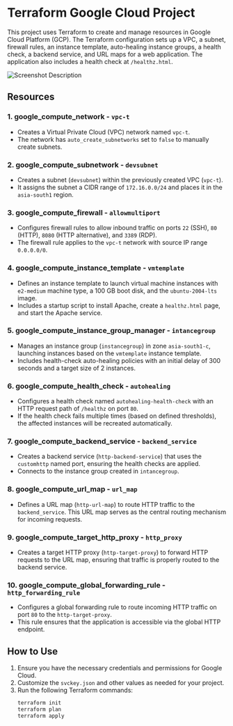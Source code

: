 # Terraform Google Cloud Project

This project uses Terraform to create and manage resources in Google Cloud Platform (GCP). The Terraform configuration sets up a VPC, a subnet, firewall rules, an instance template, auto-healing instance groups, a health check, a backend service, and URL maps for a web application. The application also includes a health check at `/healthz.html`.

![Screenshot Description](GCP_Project1/diagram.png)

## Resources

### 1. **google_compute_network** - `vpc-t`
   - Creates a Virtual Private Cloud (VPC) network named `vpc-t`.
   - The network has `auto_create_subnetworks` set to `false` to manually create subnets.

### 2. **google_compute_subnetwork** - `devsubnet`
   - Creates a subnet (`devsubnet`) within the previously created VPC (`vpc-t`).
   - It assigns the subnet a CIDR range of `172.16.0.0/24` and places it in the `asia-south1` region.

### 3. **google_compute_firewall** - `allowmultiport`
   - Configures firewall rules to allow inbound traffic on ports `22` (SSH), `80` (HTTP), `8080` (HTTP alternative), and `3389` (RDP).
   - The firewall rule applies to the `vpc-t` network with source IP range `0.0.0.0/0`.

### 4. **google_compute_instance_template** - `vmtemplate`
   - Defines an instance template to launch virtual machine instances with `e2-medium` machine type, a 100 GB boot disk, and the `ubuntu-2004-lts` image.
   - Includes a startup script to install Apache, create a `healthz.html` page, and start the Apache service.

### 5. **google_compute_instance_group_manager** - `intancegroup`
   - Manages an instance group (`instancegroup`) in zone `asia-south1-c`, launching instances based on the `vmtemplate` instance template.
   - Includes health-check auto-healing policies with an initial delay of 300 seconds and a target size of 2 instances.

### 6. **google_compute_health_check** - `autohealing`
   - Configures a health check named `autohealing-health-check` with an HTTP request path of `/healthz` on port `80`.
   - If the health check fails multiple times (based on defined thresholds), the affected instances will be recreated automatically.

### 7. **google_compute_backend_service** - `backend_service`
   - Creates a backend service (`http-backend-service`) that uses the `customhttp` named port, ensuring the health checks are applied.
   - Connects to the instance group created in `intancegroup`.

### 8. **google_compute_url_map** - `url_map`
   - Defines a URL map (`http-url-map`) to route HTTP traffic to the `backend_service`. This URL map serves as the central routing mechanism for incoming requests.

### 9. **google_compute_target_http_proxy** - `http_proxy`
   - Creates a target HTTP proxy (`http-target-proxy`) to forward HTTP requests to the URL map, ensuring that traffic is properly routed to the backend service.

### 10. **google_compute_global_forwarding_rule** - `http_forwarding_rule`
   - Configures a global forwarding rule to route incoming HTTP traffic on port `80` to the `http-target-proxy`.
   - This rule ensures that the application is accessible via the global HTTP endpoint.

## How to Use

1. Ensure you have the necessary credentials and permissions for Google Cloud.
2. Customize the `svckey.json` and other values as needed for your project.
3. Run the following Terraform commands:
   ```bash
   terraform init
   terraform plan
   terraform apply
